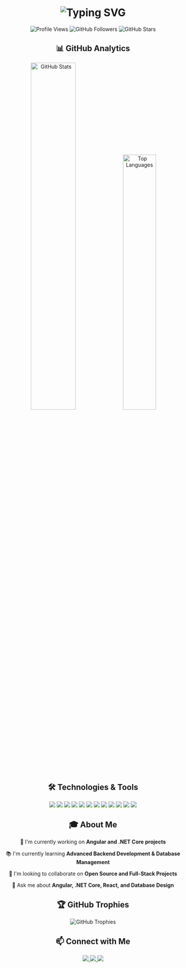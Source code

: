 <h1 align="center">
  <img src="https://readme-typing-svg.herokuapp.com?font=Fira+Code&size=30&duration=3000&pause=1000&color=A020F0&center=true&vCenter=true&width=435&lines=Hi+there+👋;I'm+Roshan+Akthar;A+Passionate;Full+Stack+Developer;Techiee!!" alt="Typing SVG" />
</h1>

<div align="center">
  <img src="https://komarev.com/ghpvc/?username=sroshanakthar1&color=blueviolet" alt="Profile Views"/>
  <img src="https://img.shields.io/github/followers/sroshanakthar1?label=Followers&style=social" alt="GitHub Followers"/>
  <img src="https://img.shields.io/github/stars/sroshanakthar1?label=Stars&style=social" alt="GitHub Stars"/>
</div>

<h2 align="center">📊 GitHub Analytics</h2>

<div align="center">
  <img width="49%" src="https://github-readme-stats.vercel.app/api?username=sroshanakthar1&show_icons=true&theme=radical" alt="GitHub Stats"/>
  <img width="42%" src="https://github-readme-stats.vercel.app/api/top-langs/?username=sroshanakthar1&layout=compact&theme=radical" alt="Top Languages"/>
</div>

<h2 align="center">🛠 Technologies & Tools</h2>

<div align="center">
<img src="https://img.shields.io/badge/C%23-239120?style=for-the-badge&logo=csharp&logoColor=white"/>
<img src="https://img.shields.io/badge/Angular-DD0031?style=for-the-badge&logo=angular&logoColor=white"/>
<img src="https://img.shields.io/badge/React-61DAFB?style=for-the-badge&logo=react&logoColor=black"/>
<img src="https://img.shields.io/badge/HTML5-E34F26?style=for-the-badge&logo=html5&logoColor=white"/>
<img src="https://img.shields.io/badge/CSS3-1572B6?style=for-the-badge&logo=css3&logoColor=white"/>
<img src="https://img.shields.io/badge/Tailwind_CSS-06B6D4?style=for-the-badge&logo=tailwindcss&logoColor=white"/>
<img src="https://img.shields.io/badge/JavaScript-F7DF1E?style=for-the-badge&logo=javascript&logoColor=black"/>
<img src="https://img.shields.io/badge/TypeScript-007ACC?style=for-the-badge&logo=typescript&logoColor=white"/>
<img src="https://img.shields.io/badge/Python-3776AB?style=for-the-badge&logo=python&logoColor=white"/>
<img src="https://img.shields.io/badge/SQL-CC2927?style=for-the-badge&logo=microsoftsqlserver&logoColor=white"/>
<img src="https://img.shields.io/badge/Sanity.io-F03E2F?style=for-the-badge&logo=sanity&logoColor=white"/>
<img src="https://img.shields.io/badge/MongoDB-47A248?style=for-the-badge&logo=mongodb&logoColor=white"/>
</div>

<h2 align="center">🎓 About Me</h2>

<div align="center">
  <p>🎯 I'm currently working on <strong>Angular and .NET Core projects</strong></p>
  <p>📚 I'm currently learning <strong>Advanced Backend Development & Database Management</strong></p>
  <p>👯 I'm looking to collaborate on <strong>Open Source and Full-Stack Projects</strong></p>
  <p>💬 Ask me about <strong>Angular, .NET Core, React, and Database Design</strong></p>
</div>

<h2 align="center">🏆 GitHub Trophies</h2>

<div align="center">
  <img src="https://github-profile-trophy.vercel.app/?username=sroshanakthar1&theme=radical&no-frame=true&no-bg=false&margin-w=4&row=1" alt="GitHub Trophies"/>
</div>

<h2 align="center">📫 Connect with Me</h2>

<div align="center">
  <a href="mailto:sroshanakthar1@gmail.com">
    <img src="https://img.shields.io/badge/Email-D14836?style=for-the-badge&logo=gmail&logoColor=white"/>
  </a>
  <a href="https://www.linkedin.com/in/sroshanakthar1/">
    <img src="https://img.shields.io/badge/LinkedIn-0077B5?style=for-the-badge&logo=linkedin&logoColor=white"/>
  </a>
  <a href="https://www.instagram.com/s_roshaneyy">
    <img src="https://img.shields.io/badge/Instagram-E4405F?style=for-the-badge&logo=instagram&logoColor=white"/>
  </a>
</div>
